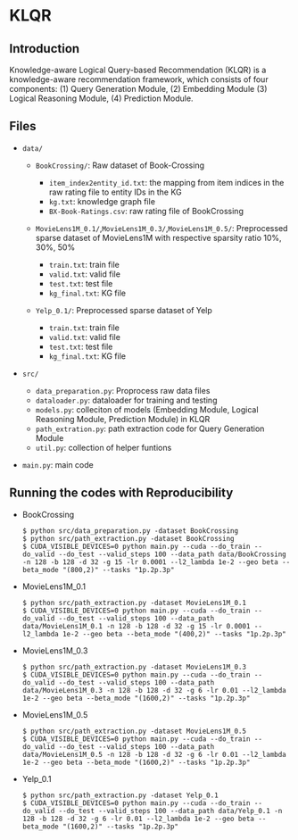 # KLQR

## Introduction

Knowledge-aware Logical Query-based Recommendation (KLQR) is a knowledge-aware recommendation framework, which consists of four components: (1) Query Generation Module, (2) Embedding Module (3) Logical Reasoning Module, (4) Prediction Module.

## Files

- `data/`
  - `BookCrossing/`: Raw dataset of Book-Crossing
    - `item_index2entity_id.txt`: the mapping from item indices in the raw rating file to entity IDs in the KG
    - `kg.txt`: knowledge graph file
    - `BX-Book-Ratings.csv`: raw rating file of BookCrossing
  - `MovieLens1M_0.1/`,`MovieLens1M_0.3/`,`MovieLens1M_0.5/`: Preprocessed sparse dataset of MovieLens1M with respective sparsity ratio 10%, 30%, 50%
    - `train.txt`: train file
    - `valid.txt`: valid file
    - `test.txt`: test file
    - `kg_final.txt`: KG file

  - `Yelp_0.1/`: Preprocessed sparse dataset of Yelp
    - `train.txt`: train file
    - `valid.txt`: valid file
    - `test.txt`: test file
    - `kg_final.txt`: KG file
    
- `src/`
  - `data_preparation.py`: Proprocess raw data files
  - `dataloader.py`: dataloader for training and testing
  - `models.py`: colleciton of models (Embedding Module, Logical Reasoning Module, Prediction Module) in KLQR
  - `path_extration.py`: path extraction code for Query Generation Module
  - `util.py`: collection of helper funtions
	
- `main.py`: main code
  
## Running the codes with Reproducibility

- BookCrossing 
  ```
  $ python src/data_preparation.py -dataset BookCrossing
  $ python src/path_extraction.py -dataset BookCrossing
  $ CUDA_VISIBLE_DEVICES=0 python main.py --cuda --do_train --do_valid --do_test --valid_steps 100 --data_path data/BookCrossing -n 128 -b 128 -d 32 -g 15 -lr 0.0001 --l2_lambda 1e-2 --geo beta --beta_mode "(800,2)" --tasks "1p.2p.3p"
  ```
  
- MovieLens1M_0.1 
  ```
  $ python src/path_extraction.py -dataset MovieLens1M_0.1 
  $ CUDA_VISIBLE_DEVICES=0 python main.py --cuda --do_train --do_valid --do_test --valid_steps 100 --data_path data/MovieLens1M_0.1 -n 128 -b 128 -d 32 -g 15 -lr 0.0001 --l2_lambda 1e-2 --geo beta --beta_mode "(400,2)" --tasks "1p.2p.3p"
  ```

- MovieLens1M_0.3
  ```
  $ python src/path_extraction.py -dataset MovieLens1M_0.3
  $ CUDA_VISIBLE_DEVICES=0 python main.py --cuda --do_train --do_valid --do_test --valid_steps 100 --data_path data/MovieLens1M_0.3 -n 128 -b 128 -d 32 -g 6 -lr 0.01 --l2_lambda 1e-2 --geo beta --beta_mode "(1600,2)" --tasks "1p.2p.3p"
  ```
  
- MovieLens1M_0.5
  ```
  $ python src/path_extraction.py -dataset MovieLens1M_0.5
  $ CUDA_VISIBLE_DEVICES=0 python main.py --cuda --do_train --do_valid --do_test --valid_steps 100 --data_path data/MovieLens1M_0.5 -n 128 -b 128 -d 32 -g 6 -lr 0.01 --l2_lambda 1e-2 --geo beta --beta_mode "(1600,2)" --tasks "1p.2p.3p"
  ```
  
- Yelp_0.1
  ```
  $ python src/path_extraction.py -dataset Yelp_0.1
  $ CUDA_VISIBLE_DEVICES=0 python main.py --cuda --do_train --do_valid --do_test --valid_steps 100 --data_path data/Yelp_0.1 -n 128 -b 128 -d 32 -g 6 -lr 0.01 --l2_lambda 1e-2 --geo beta --beta_mode "(1600,2)" --tasks "1p.2p.3p"
  ```
